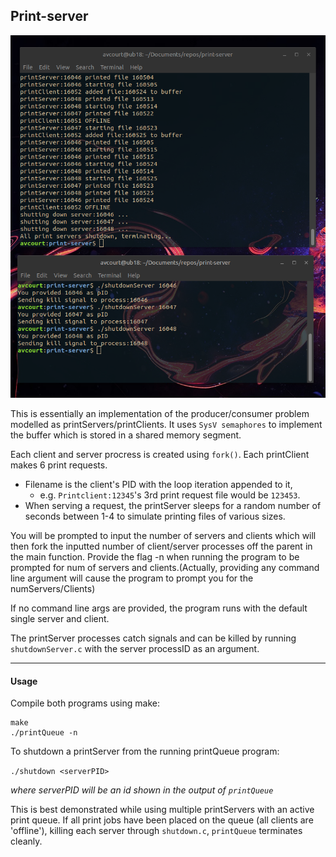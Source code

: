 ## Print-server

![PrintQueue screenshot](img/screenshot.png)

This is essentially an implementation of the producer/consumer problem modelled as printServers/printClients.
It uses `SysV semaphores` to implement the buffer which is stored in a shared memory segment.

Each client and server procress is created using `fork()`.
Each printClient makes 6 print requests.
- Filename is the client's PID with the loop iteration appended to it,
    - e.g. `Printclient:12345`'s 3rd print request file would be `123453`.
- When serving a request, the printServer sleeps for a random number of seconds between 1-4 to simulate printing files of various sizes.


 You will be prompted to input the number of servers and clients which will then fork the inputted number of client/server processes off the parent in the main function.
 Provide the flag -n when running the program to be prompted for num of servers and clients.(Actually, providing any command line argument will cause the program to prompt you for the numServers/Clients)


If no command line args are provided, the program runs with the default single server and client.

The printServer processes catch signals and can be killed by running `shutdownServer.c` with the server processID as an argument. 
<hr>

#### Usage
Compile both programs using make:
```
make
./printQueue -n
```
To shutdown a printServer from the running printQueue program:

`./shutdown <serverPID>`

*where serverPID will be an id shown in the output of `printQueue`*

This is best demonstrated while using multiple printServers with an active print queue.
If all print jobs have been placed on the queue (all clients are 'offline'), killing
each server through `shutdown.c`, `printQueue` terminates cleanly.
